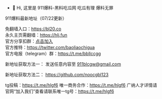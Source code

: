 - 👋 Hi, 这里是 911爆料-黑料吃瓜网 吃瓜有理 爆料无罪

911爆料最新地址（07/22更新）

免翻墙入口：https://bl20.co<br>
永久主页需翻墙：https://hlj.fun<br>
官方分享扣群：[点击加入](http://c.wiwji52.cn/s/VnSe)<br>
官方推特：https://twitter.com/baoliaochigua<br>
官方电报（telegram）群：https://t.me/bbllccgg<br>

新地址获取方法一： 发送任意内容至 911blcgw@gmail.com

新地址获取方法二： https://github.com/noocgbl123 

tg投稿：https://t.me/hlgf6
唯一商务合作：https://t.me/hlgf6
广纳人才详情请官网“加入我们”查看请联系唯一tg号：https://t.me/hlgf6
